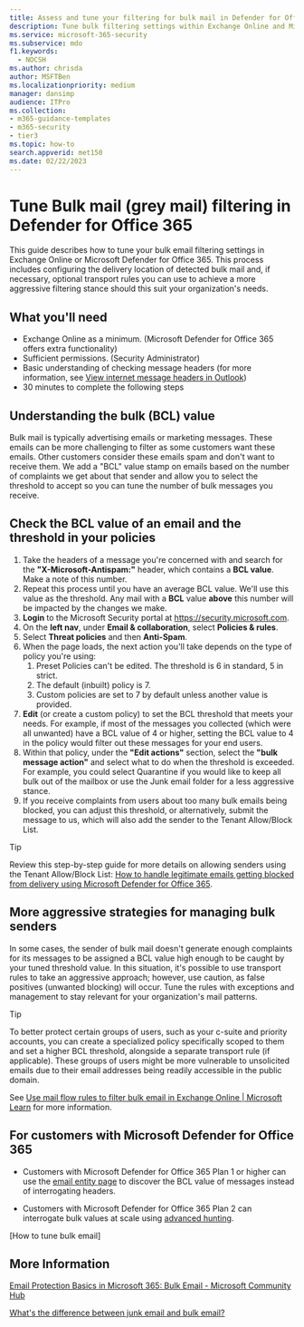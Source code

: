 ```yaml
---
title: Assess and tune your filtering for bulk mail in Defender for Office 365
description: Tune bulk filtering settings within Exchange Online and Microsoft Defender for Office 365
ms.service: microsoft-365-security
ms.subservice: mdo
f1.keywords:
  - NOCSH
ms.author: chrisda
author: MSFTBen
ms.localizationpriority: medium
manager: dansimp
audience: ITPro
ms.collection:
- m365-guidance-templates
- m365-security
- tier3
ms.topic: how-to
search.appverid: met150
ms.date: 02/22/2023
---
```


# Tune Bulk mail (grey mail) filtering in Defender for Office 365

This guide describes how to tune your bulk email filtering settings in Exchange Online or Microsoft Defender for Office 365. This process includes configuring the delivery location of detected bulk mail and, if necessary, optional transport rules you can use to achieve a more aggressive filtering stance should this suit your organization's needs.

## What you'll need

- Exchange Online as a minimum. (Microsoft Defender for Office 365 offers extra functionality)
- Sufficient permissions. (Security Administrator)
- Basic understanding of checking message headers (for more information, see [View internet message headers in Outlook](https://support.microsoft.com/office/view-internet-message-headers-in-outlook-cd039382-dc6e-4264-ac74-c048563d212c))
- 30 minutes to complete the following steps

## Understanding the bulk (BCL) value

Bulk mail is typically advertising emails or marketing messages. These emails can be more challenging to filter as some customers want these emails. Other customers consider these emails spam and don't want to receive them. We add a "BCL" value stamp on emails based on the number of complaints we get about that sender and allow you to select the threshold to accept so you can tune the number of bulk messages you receive.

## Check the BCL value of an email and the threshold in your policies

1. Take the headers of a message you're concerned with and search for the **"X-Microsoft-Antispam:"** header, which contains a **BCL value**. Make a note of this number.
1. Repeat this process until you have an average BCL value. We'll use this value as the threshold. Any mail with a **BCL** value **above** this number will be impacted by the changes we make.
1. **Login** to the Microsoft Security portal at <https://security.microsoft.com>.
1. On the **left nav**, under **Email & collaboration**, select **Policies & rules**.
1. Select **Threat policies** and then **Anti-Spam**.
1. When the page loads, the next action you'll take depends on the type of policy you're using:
   1. Preset Policies can't be edited. The threshold is 6 in standard, 5 in strict.
   1. The default (inbuilt) policy is 7.
   1. Custom policies are set to 7 by default unless another value is provided.
1. **Edit** (or create a custom policy) to set the BCL threshold that meets your needs. For example, if most of the messages you collected (which were all unwanted) have a BCL value of 4 or higher, setting the BCL value to 4 in the policy would filter out these messages for your end users.
1. Within that policy, under the **"Edit actions"** section, select the **"bulk message action"** and select what to do when the threshold is exceeded. For example, you could select Quarantine if you would like to keep all bulk out of the mailbox or use the Junk email folder for a less aggressive stance.
1. If you receive complaints from users about too many bulk emails being blocked, you can adjust this threshold, or alternatively, submit the message to us, which will also add the sender to the Tenant Allow/Block List.

> [!TIP]
> Review this step-by-step guide for more details on allowing senders using the Tenant Allow/Block List: [How to handle legitimate emails getting blocked from delivery using Microsoft Defender for Office 365](how-to-handle-false-positives-in-microsoft-defender-for-office-365.md).

## More aggressive strategies for managing bulk senders

In some cases, the sender of bulk mail doesn't generate enough complaints for its messages to be assigned a BCL value high enough to be caught by your tuned threshold value. In this situation, it's possible to use transport rules to take an aggressive approach; however, use caution, as false positives (unwanted blocking) will occur. Tune the rules with exceptions and management to stay relevant for your organization's mail patterns.

> [!TIP]
> To better protect certain groups of users, such as your c-suite and priority accounts, you can create a specialized policy specifically scoped to them and set a higher BCL threshold, alongside a separate transport rule (if applicable). These groups of users might be more vulnerable to unsolicited emails due to their email addresses being readily accessible in the public domain.

See [Use mail flow rules to filter bulk email in Exchange Online | Microsoft Learn](/exchange/security-and-compliance/mail-flow-rules/use-rules-to-filter-bulk-mail) for more information.

## For customers with Microsoft Defender for Office 365

- Customers with Microsoft Defender for Office 365 Plan 1 or higher can use the [email entity page](https://techcommunity.microsoft.com/t5/microsoft-defender-for-office/introducing-the-email-entity-page-in-microsoft-defender-for/ba-p/2275420) to discover the BCL value of messages instead of interrogating headers.

- Customers with Microsoft Defender for Office 365 Plan 2 can interrogate bulk values at scale using [advanced hunting](../anti-spam-spam-vs-bulk-about.md#how-to-tune-bulk-email).

[How to tune bulk email]

## More Information

[Email Protection Basics in Microsoft 365: Bulk Email - Microsoft Community Hub](https://techcommunity.microsoft.com/t5/microsoft-defender-for-office/email-protection-basics-in-microsoft-365-bulk-email/ba-p/3445337)

[What's the difference between junk email and bulk email?](../anti-spam-spam-vs-bulk-about.md)
